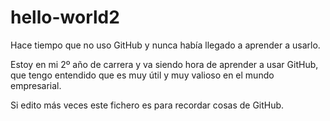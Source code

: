 # hello-world2
Hace tiempo que no uso GitHub y nunca había llegado a aprender a usarlo.

Estoy en mi 2º año de carrera y va siendo hora de aprender a usar GitHub, que tengo entendido que es muy útil y muy valioso en el mundo empresarial.

Si edito más veces este fichero es para recordar cosas de GitHub.

